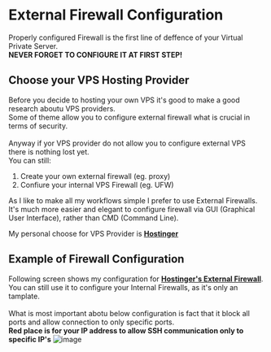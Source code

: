 # External Firewall Configuration
Properly configured Firewall is the first line of deffence of your Virtual Private Server.\
**NEVER FORGET TO CONFIGURE IT AT FIRST STEP!**

## Choose your VPS Hosting Provider
Before you decide to hosting your own VPS it's good to make a good research aboutu VPS providers.\
Some of theme allow you to configure external firewall what is crucial in terms of security.\
\
Anyway if yor VPS provider do not allow you to configure external VPS there is nothing lost yet.\
You can still:
1. Create your own external firewall (eg. proxy)
2. Confiure your internal VPS Firewall (eg. UFW)

As I like to make all my workflows simple I prefer to use External Firewalls.\
It's much more easier and elegant to configure firewall via GUI (Graphical User Interface), rather than CMD (Command Line).

My personal choose for VPS Provider is **[Hostinger](https://hostinger.pl?REFERRALCODE=1WAIROUS35G77)**

## Example of Firewall Configuration
Following screen shows my configuration for **[Hostinger's External Firewall](https://hostinger.pl?REFERRALCODE=1WAIROUS35G77)**.\
You can still use it to configure your Internal Firewalls, as it's only an tamplate.\
\
What is most important abotu below configuration is fact that it block all ports and allow connection to only specific ports.\
**Red place is for your IP address to allow SSH communication only to specific IP's**
![image](https://github.com/CodastickFantastic/Secure-VPS-Traefik/assets/118989184/bc5b784e-d846-4c91-93cc-12d9ddf31e35)


